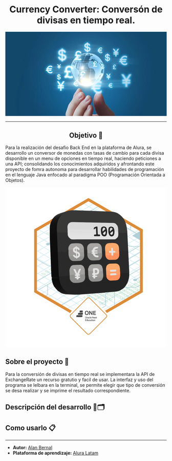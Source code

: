 
<h1 align="center">Currency Converter: Conversón de divisas en tiempo real.</h1>

![Divisas-3](/Resources/img/cover-blog-tipos-de-mercado-e1674862760704.jpg)

---

<h2 align="center">Objetivo 🎯</h2>

Para la realización del desafio Back End en la plataforma de Alura, se desarrollo un conversor de monedas con tasas de cambio para cada divisa disponible en un menu de opciones en tiempo real, haciendo peticiones a una API; consolidando los conocimientos adquiridos y afrontando este proyecto de fomra autonoma para desarrollar habilidades de programación en el lenguaje Java enfocado al paradigma POO (Programación Orientada a Objetos).

<p align="center">
    <img src="Resources/img/Badge-Conversor.png">
</p>

## Sobre el proyecto 📖

Para la conversión de divisas en tiempo real se implementara la API de ExchangeRate un recurso gratutio y facil de usar. La interfaz y uso del programa se lelbara en la terminal, se permite elegir que tipo de conversión se desa realizar y se imprime el resultado correspondiente.

## Descripción del desarrollo 🔧🗂️


## Como usarlo 📋


---

- **Autor:** [Alan Bernal](https://github.com/Bernal30)
- **Plataforma de aprendizaje:** [Alura Latam](https://www.aluracursos.com/)
